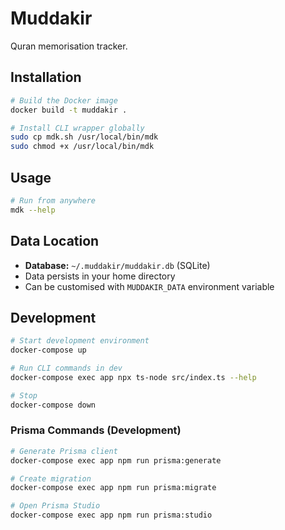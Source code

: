 # Muddakir

Quran memorisation tracker.

## Installation

```bash
# Build the Docker image
docker build -t muddakir .

# Install CLI wrapper globally
sudo cp mdk.sh /usr/local/bin/mdk
sudo chmod +x /usr/local/bin/mdk
```

## Usage

```bash
# Run from anywhere
mdk --help
```

## Data Location

- **Database:** `~/.muddakir/muddakir.db` (SQLite)
- Data persists in your home directory
- Can be customised with `MUDDAKIR_DATA` environment variable

## Development

```bash
# Start development environment
docker-compose up

# Run CLI commands in dev
docker-compose exec app npx ts-node src/index.ts --help

# Stop
docker-compose down
```

### Prisma Commands (Development)

```bash
# Generate Prisma client
docker-compose exec app npm run prisma:generate

# Create migration
docker-compose exec app npm run prisma:migrate

# Open Prisma Studio
docker-compose exec app npm run prisma:studio
```